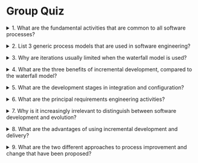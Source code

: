 # Group Quiz

<details>
<summary>1. What are the fundamental activities that are common to all software processes?</summary>

- Software specification
- Software design and implementation
- Software validation
- Software evolution

</details>

<p></p>

<details>
<summary>2. List 3 generic process models that are used in software engineering?</summary>

- The waterfall model
- Incremental Development
- Integration and Configuration

</details>

<p></p>

<details>
<summary>3. Why are iterations usually limited when the waterfall model is used?</summary>

The waterfall model is a document-driven model with documents produced at the end of each phase. Because of the cost of producing and approving documents, iterations and costly and involve significant rework. Hence they are limited

</details>

<p></p>

<details>
<summary>4. What are the three benefits of incremental development, compared to the waterfall model?</summary>

- The cost of accommodating changes to customer requirements is reduced.
- It is easier to get customer feedback on development work that has been done.
- More rapid delivery and deployment of useful software to the customer is possible.

</details>


<p></p>

<details>
<summary>5. What are the development stages in integration and configuration?</summary>

- Discover and analyse reusable software systems or components
- Requirements modification
- System design with reuse
- Development and integration

</details>

<p></p>

<details>
<summary>6. What are the principal requirements engineering activities? </summary>

<p></p>

- Requirements elicitation and analysis
- Requirements specification
- Requirements validation

</details>

<p></p>

<details>
<summary>7. Why is it increasingly irrelevant to distinguish between software development and evolution? </summary>

- Few software systems are now completely new and a more realistic model of software development is of an iterative process that lasts for the lifetime of the software.

</details>

<p></p>

<details>
<summary>8. What are the advantages of using incremental development and delivery?</summary>

- Early delivery of critical functionality to the customer
- Early increments serve as prototypes to explore requirements
- Lower risk of overall project failure
- More extensive testing of critical customer functionality

</details>

<p></p>

<details>
<summary>9. What are the two different approaches to process improvement and change that have been proposed?</summary>

- The process maturity approach, which has focused on improving process and project management and introducing good software engineering practice.
- The agile approach, which has focused on iterative development and reducing software process overheads

</details>
